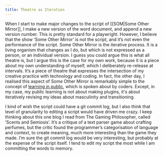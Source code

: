 ```yaml
---
title: Theatre as Iteration
---
```

When I start to make major changes to the script of [[SOM|Some Other Mirror]], I make a new version of the word document, and append a new version number. This is pretty standard for a playwright. However, I believe that the show ‘Some Other Mirror’ is not the script, and it’s not even the performance of the script. Some Other Mirror is the iterative process. It is a living organism that changes as I do, but which is not expressed as a person, or an individual version. I guess you could argue this is what all theatre is, but I argue this is the case for my own work, because it is a piece about my own understanding of myself, which I deliberately re-release at intervals. It‘s a piece of theatre that expresses the intersection of my creative practice with technology and coding. In fact, the other day, I realised this aspect of Some Other Mirror is remarkably simple to the concept of [learning in public](https://biancaoutsold.substack.com/p/learning-in-public), which is spoken about by coders. Except, in my case, my public learning is not about making plugins, it's about iteratively revising my ideas about masculinity and transitioning.

I kind of wish the script could have a git commit log, but I also think that level of granularity to editing a script would have driven me crazy. I keep thinking about this one blog I read from The Gaming Philosopher, called ‘Scents and Semiosis’. It’s a critique of a text parser game about crafting perfumes, but the critic found the programmer’s categorisation of language and context, to create meaning, much more interesting than the game they made. I’m sure the git commit log would be very interesting, but probably at the expense of the script itself. I tend to edit my script the most while I am committing the words to memory.